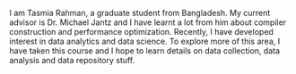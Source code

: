 I am Tasmia Rahman, a graduate student from Bangladesh. My current advisor is Dr. Michael Jantz and I have learnt a lot from him about compiler construction and performance optimization. Recently, I have developed interest in data analytics and data science. To explore more of this area, I have taken this course and I hope to learn details on data collection, data analysis and data repository stuff.
